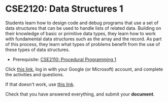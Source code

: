 # CSE2120: Data Structures 1

Students learn how to design code and debug programs that use a set of data structures that can be used to handle lists of related data. Building on their knowledge of basic or primitive data types, they learn how to work with fundamental data structures such as the array and the record. As part of this process, they learn what types of problems benefit from the use of these types of data structures.

* Prerequisite: [CSE2110: Procedural Programming 1](CSE2110.md)

Click [this link](https://hub.callysto.ca/jupyter/hub/user-redirect/git-pull?repo=https%3A%2F%2Fgithub.com%2Fcallysto%2Fcurriculum-notebooks&branch=master&subPath=TechnologyStudies/ComputingScience/Courses/data-structures-1.ipynb&depth=1), log in with your Google (or Microsoft) account, and complete the activities and questions.

If that doesn't work, use [this link](https://misterhay.github.io/jupyterlite-misterhay/retro/notebooks/?path=ComputingScience/Courses/data-structures-1.ipynb).

Check that you have answered everything, and submit your **document**.
